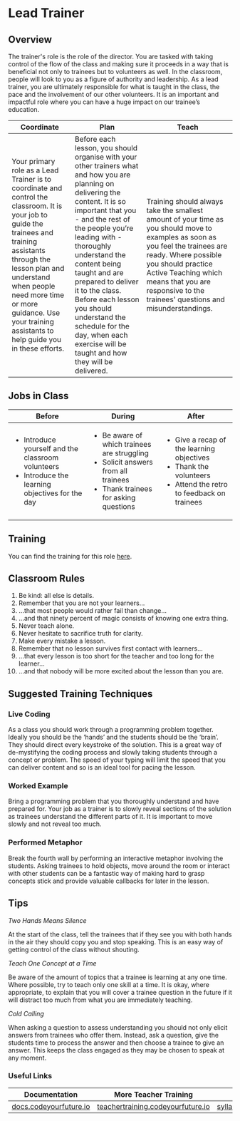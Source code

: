 # Lead Trainer

## Overview

The trainer's role is the role of the director. You are tasked with taking control of the flow of the class and making sure it proceeds in a way that is beneficial not only to trainees but to volunteers as well. In the classroom, people will look to you as a figure of authority and leadership. As a lead trainer, you are ultimately responsible for what is taught in the class, the pace and the involvement of our other volunteers. It is an important and impactful role where you can have a huge impact on our trainee’s education.

| Coordinate                                                                                                                                                                                                                                                                                        | Plan                                                                                                                                                                                                                                                                                                                                                                                                                                      | Teach                                                                                                                                                                                                                                                                            |
| ------------------------------------------------------------------------------------------------------------------------------------------------------------------------------------------------------------------------------------------------------------------------------------------------- | ----------------------------------------------------------------------------------------------------------------------------------------------------------------------------------------------------------------------------------------------------------------------------------------------------------------------------------------------------------------------------------------------------------------------------------------- | -------------------------------------------------------------------------------------------------------------------------------------------------------------------------------------------------------------------------------------------------------------------------------- |
| Your primary role as a Lead Trainer is to coordinate and control the classroom. It is your job to guide the trainees and training assistants through the lesson plan and understand when people need more time or more guidance. Use your training assistants to help guide you in these efforts. | Before each lesson, you should organise with your other trainers what and how you are planning on delivering the content. It is so important that you - and the rest of the people you’re leading with - thoroughly understand the content being taught and are prepared to deliver it to the class. Before each lesson you should understand the schedule for the day, when each exercise will be taught and how they will be delivered. | Training should always take the smallest amount of your time as you should move to examples as soon as you feel the trainees are ready. Where possible you should practice Active Teaching which means that you are responsive to the trainees' questions and misunderstandings. |

## Jobs in Class

| Before                                                                                                                  | During                                                                                                                                            | After                                                                                                                                   |
| ----------------------------------------------------------------------------------------------------------------------- | ------------------------------------------------------------------------------------------------------------------------------------------------- | --------------------------------------------------------------------------------------------------------------------------------------- |
| <ul><li>Introduce yourself and the classroom volunteers</li><li>Introduce the learning objectives for the day</li></ul> | <ul><li>Be aware of which trainees are struggling</li><li>Solicit answers from all trainees</li><li>Thank trainees for asking questions</li></ul> | <ul><li>Give a recap of the learning objectives</li><li>Thank the volunteers</li><li>Attend the retro to feedback on trainees</li></ul> |

## Training

You can find the training for this role [here](https://teachertraining.codeyourfuture.io/roles/lead-teacher/lead-teacher-training).

## Classroom Rules

1. Be kind: all else is details.
2. Remember that you are not your learners…
3. …that most people would rather fail than change…
4. …and that ninety percent of magic consists of knowing one extra thing.
5. Never teach alone.
6. Never hesitate to sacrifice truth for clarity.
7. Make every mistake a lesson.
8. Remember that no lesson survives first contact with learners…
9. …that every lesson is too short for the teacher and too long for the learner…
10. …and that nobody will be more excited about the lesson than you are.

## Suggested Training Techniques

### **Live Coding**

As a class you should work through a programming problem together. Ideally you should be the ‘hands’ and the students should be the ‘brain’. They should direct every keystroke of the solution. This is a great way of de-mystifying the coding process and slowly taking students through a concept or problem. The speed of your typing will limit the speed that you can deliver content and so is an ideal tool for pacing the lesson.

### **Worked Example**

Bring a programming problem that you thoroughly understand and have prepared for. Your job as a trainer is to slowly reveal sections of the solution as trainees understand the different parts of it. It is important to move slowly and not reveal too much.

### **Performed Metaphor**

Break the fourth wall by performing an interactive metaphor involving the students. Asking trainees to hold objects, move around the room or interact with other students can be a fantastic way of making hard to grasp concepts stick and provide valuable callbacks for later in the lesson.

## Tips

_Two Hands Means Silence_

At the start of the class, tell the trainees that if they see you with both hands in the air they should copy you and stop speaking. This is an easy way of getting control of the class without shouting.

_Teach One Concept at a Time_

Be aware of the amount of topics that a trainee is learning at any one time. Where possible, try to teach only one skill at a time. It is okay, where appropriate, to explain that you will cover a trainee question in the future if it will distract too much from what you are immediately teaching.

_Cold Calling_

When asking a question to assess understanding you should not only elicit answers from trainees who offer them. Instead, ask a question, give the students time to process the answer and then choose a trainee to give an answer. This keeps the class engaged as they may be chosen to speak at any moment.

### Useful Links

| Documentation                                            | More Teacher Training                                                          | Syllabus                                                         |
| -------------------------------------------------------- | ------------------------------------------------------------------------------ | ---------------------------------------------------------------- |
| [docs.codeyourfuture.io](https://docs.codeyourfuture.io) | [teachertraining.codeyourfuture.io](https://teachertraining.codeyourfuture.io) | [syllabus.codeyourfuture.io](https://syllabus.codeyourfuture.io) |
